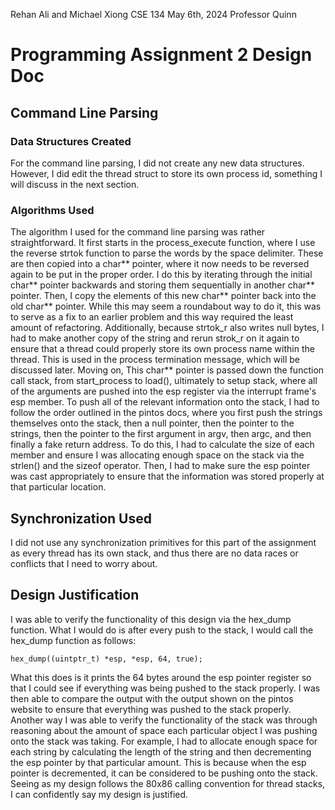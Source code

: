 Rehan Ali and Michael Xiong
CSE 134
May 6th, 2024
Professor Quinn

# Programming Assignment 2 Design Doc

## Command Line Parsing

### Data Structures Created

For the command line parsing, I did not create any new data structures. However, I did edit the thread struct to store its own process id, something I will discuss 
in the next section. 

### Algorithms Used

The algorithm I used for the command line parsing was rather straightforward. It first starts in the process_execute function, where I use the reverse strtok function 
to parse the words by the space delimiter. These are then copied into a char** pointer, where it now needs to be reversed again to be put in the proper order. I do this by iterating through the initial char** pointer backwards and storing them sequentially in another char** pointer. Then, I copy the elements of this new char** pointer back into the old char** pointer. While this may seem a roundabout way to do it, this was to serve as a fix to an earlier problem and this way required the least amount of refactoring. Additionally, because strtok_r also writes null bytes, I had to make another copy of the string and rerun strok_r on it again to ensure that a thread could properly store its own process name within the thread. This is used in the process termination message, which will be discussed later. Moving on, This char** pointer is passed down the function call stack, from start_process to load(), ultimately to setup stack, where all of the arguments are pushed into the esp register via the interrupt frame's esp member. To push all of the relevant information onto the stack, I had to follow the order outlined in the pintos docs, where you first push the strings themselves onto the stack, then a null pointer, then the pointer to the strings, then the pointer to the first argument in argv, then argc, and then finally a fake return address. To do this, I had to calculate the size of each member and ensure I was allocating enough space on the stack via the strlen() and the sizeof operator. Then, I had to make sure the esp pointer was cast appropriately to ensure that the information was stored properly at that particular location. 

## Synchronization Used

I did not use any synchronization primitives for this part of the assignment as every thread has its own stack, and thus there are no data races or conflicts that I need to worry about. 

## Design Justification

I was able to verify the functionality of this design via the hex_dump function. What I would do is after every push to the stack, I would call the hex_dump function as follows:
```
hex_dump((uintptr_t) *esp, *esp, 64, true);
```
What this does is it prints the 64 bytes around the esp pointer register so that I could see if everything was being pushed to the stack properly. I was then able to compare the output with the output shown on the pintos website to ensure that everything was pushed to the stack properly. Another way I was able to verify the functionality of the stack was through reasoning about the amount of space each particular object I was pushing onto the stack was taking. For example, I had to allocate enough space for each string by calculating the length of the string and then decrementing the esp pointer by that particular amount. This is because when the esp pointer is decremented, it can be considered to be pushing onto the stack. Seeing as my design follows the 80x86 calling convention for thread stacks, I can confidently say my design is justified. 